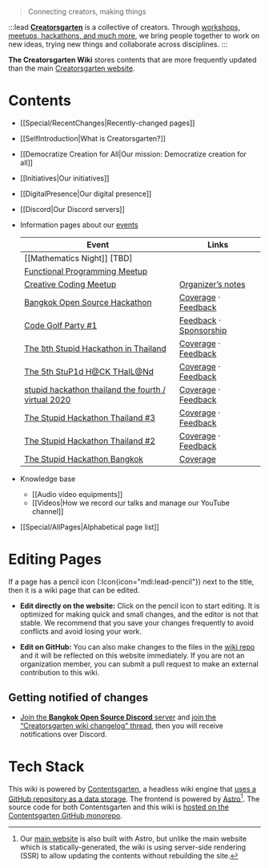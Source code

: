 > Connecting creators, making things

:::lead
**[Creatorsgarten](https://creatorsgarten.org/)** is a collective of creators. Through [workshops, meetups, hackathons, and much more](https://creatorsgarten.org/events/), we bring people together to work on new ideas, trying new things and collaborate across disciplines.
:::

**The Creatorsgarten Wiki** stores contents that are more frequently updated than the main [Creatorsgarten website][main-site].

[main-site]: https://creatorsgarten.org/
[repo]: https://github.com/creatorsgarten/wiki

# Contents

- [[Special/RecentChanges|Recently-changed pages]]

- [[SelfIntroduction|What is Creatorsgarten?]]

- [[Democratize Creation for All|Our mission: Democratize creation for all]]

- [[Initiatives|Our initiatives]]

- [[DigitalPresence|Our digital presence]]

- [[Discord|Our Discord servers]]

- Information pages about our [events](https://creatorsgarten.org/events/)

  | Event | Links |
  | --- | --- |
  | [[Mathematics Night]] [TBD]
  | [Functional Programming Meetup](https://www.eventpop.me/e/15089)
  | [Creative Coding Meetup](https://grtn.org/e/creativecodingmeetup) | [Organizer’s notes](/wiki/OrganizerNotes/creativecodingmeetup) |
  | [Bangkok Open Source Hackathon](https://grtn.org/e/bangkok) | [Coverage](/wiki/Coverage/bangkok) &middot; [Feedback](/wiki/Feedback/bangkok) |
  | [Code Golf Party #1](https://grtn.org/e/golf1) | [Feedback](/wiki/Feedback/golf1) &middot; [Sponsorship](/wiki/Sponsorship/golf1) |
  | [The ៦th Stupid Hackathon in Thailand](https://grtn.org/e/sht6) | [Coverage](/wiki/Coverage/sht6) &middot; [Feedback](/wiki/Feedback/sht6) |
  | [The 5th StuP1d H@CK THaIL@Nd](https://grtn.org/e/sht5) | [Coverage](/wiki/Coverage/sht5) &middot; [Feedback](/wiki/Feedback/sht5) |
  | [stupid hackathon thailand the fourth / virtual 2020](https://grtn.org/e/sht4) | [Coverage](/wiki/Coverage/sht4) &middot; [Feedback](/wiki/Feedback/sht4) |
  | [The Stupid Hackathon Thailand #3](https://grtn.org/e/sht3) | [Coverage](/wiki/Coverage/sht3) &middot; [Feedback](/wiki/Feedback/sht3) |
  | [The Stupid Hackathon Thailand #2](https://grtn.org/e/sht2) | [Coverage](/wiki/Coverage/sht2) &middot; [Feedback](/wiki/Feedback/sht2) |
  | [The Stupid Hackathon Bangkok](https://grtn.org/e/sht1) | [Coverage](/wiki/Coverage/sht1) |

- Knowledge base
  - [[Audio video equipments]]
  - [[Videos|How we record our talks and manage our YouTube channel]]

- [[Special/AllPages|Alphabetical page list]]

# Editing Pages

If a page has a pencil icon (:Icon{icon="mdi:lead-pencil"}) next to the title, then it is a wiki page that can be edited.

- **Edit directly on the website:** Click on the pencil icon to start editing. It is optimized for making quick and small changes, and the editor is not that stable. We recommend that you save your changes frequently to avoid conflicts and avoid losing your work.

- **Edit on GitHub:** You can also make changes to the files in the [wiki repo][repo] and it will be reflected on this website immediately. If you are not an organization member, you can submit a pull request to make an external contribution to this wiki.

## Getting notified of changes

- [Join the **Bangkok Open Source Discord** server](https://grtn.org/bkkoss-discord) and [join the “Creatorsgarten wiki changelog” thread](https://discord.com/channels/1062609208106832002/1085847407583055883), then you will receive notifications over Discord.

# Tech Stack

This wiki is powered by [Contentsgarten](https://contentsgarten.netlify.app/wiki/MainPage), a headless wiki engine that [uses a GitHub repository as a data storage][repo]. The frontend is powered by [Astro](https://astro.build/)[^astro]. The source code for both Contentsgarten and this wiki is [hosted on the Contentsgarten GitHub monorepo](https://github.com/creatorsgarten/contentsgarten/tree/main/creatorsgarten).

[^astro]: Our [main website][main-site] is also built with Astro, but unlike the main website which is statically-generated, the wiki is using server-side rendering (SSR) to allow updating the contents without rebuilding the site.